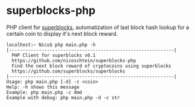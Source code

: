 superblocks-php
===============

PHP client for [superblocks](https://github.com/superblocks/superblocks), automatization of last block hash lookup for a certain coin to display it's next block reward.

    localhost:~ Nico$ php main.php -h
    |-------------------------------------------------------------|
      PHP Client for superblocks v0.1
      https://github.com/nicoschtein/superblocks-php
      Find the next block reward of cryptocoins using superblocks
      https://github.com/superblocks/superblocks
    |-------------------------------------------------------------|
    Usage: php main.php [-d] -c <coin>
    Help: -h shows this message
    Example: php main.php -c dmd
    Example with debug: php main.php -d -c str